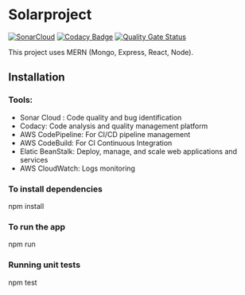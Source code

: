# Solarproject

[![SonarCloud](https://sonarcloud.io/images/project_badges/sonarcloud-white.svg)](https://sonarcloud.io/summary/new_code?id=sabudanakichdi_ssw555_agile_project)
[![Codacy Badge](https://app.codacy.com/project/badge/Grade/3617feca7efd4cdeb8e7b216f7b9bf80)](https://app.codacy.com/gh/sabudanakichdi/ssw555_agile_project/dashboard?utm_source=gh&utm_medium=referral&utm_content=&utm_campaign=Badge_grade)
[![Quality Gate Status](https://sonarcloud.io/api/project_badges/measure?project=sabudanakichdi_ssw555_agile_project&metric=alert_status)](https://sonarcloud.io/summary/new_code?id=sabudanakichdi_ssw555_agile_project)


This project uses MERN (Mongo, Express, React, Node).

## Installation

### Tools:
- Sonar Cloud : Code quality and bug identification
- Codacy: Code analysis and quality management platform
- AWS CodePipeline: For CI/CD pipeline management
- AWS CodeBuild: For CI Continuous Integration
- Elatic BeanStalk: Deploy, manage, and scale web applications and services
- AWS CloudWatch: Logs monitoring

### To install dependencies

  npm install
  

### To run the app

  npm run

### Running unit tests

npm test
 
